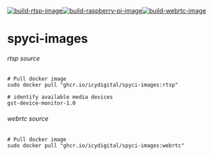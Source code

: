 [![build-rtsp-image](https://github.com/icydigital/spyci-images/workflows/build-rtsp-image/badge.svg)](https://github.com/icydigital/spyci-images/actions/workflows/build-rtsp-image.yml)[![build-raspberry-pi-image](https://github.com/icydigital/spyci-images/workflows/build-raspberry-pi-image/badge.svg)](https://github.com/icydigital/spyci-images/actions/workflows/build-raspberry-pi-image.yml)[![build-webrtc-image](https://github.com/icydigital/spyci-images/workflows/build-webrtc-image/badge.svg)](https://github.com/icydigital/spyci-images/actions/workflows/build-webrtc-image.yml)

# spyci-images

###### rtsp source

```
# Pull docker image
sudo docker pull "ghcr.io/icydigital/spyci-images:rtsp"
```

```
# identify available media devices
gst-device-monitor-1.0
```

###### webrtc source

```
# Pull docker image
sudo docker pull "ghcr.io/icydigital/spyci-images:webrtc"
```
